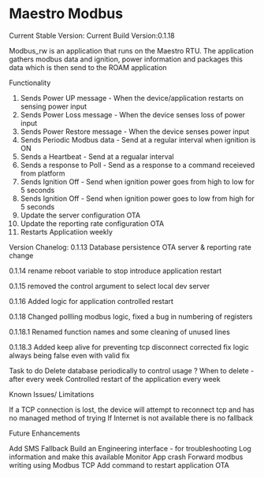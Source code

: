 # Maestro Modbus
Current Stable Version: 
Current Build Version:0.1.18

Modbus_rw is an application that runs on the Maestro RTU. The application gathers modbus data and ignition, power information and packages this data which is then send to the ROAM application


Functionality 
1) Sends Power UP message - When the device/application restarts on sensing power input
2) Sends Power Loss message - When the device senses loss of power input
3) Sends Power Restore message - When the device senses power input
4) Sends Periodic Modbus data - Send at a regular interval when ignition is ON
5) Sends a Heartbeat - Send at a regualar interval 
6) Sends a response to Poll - Send as a response to a command receieved from platform
7) Sends Ignition Off - Send when ignition power goes from high to low for 5 seconds
8) Sends Ignition Off - Send when ignition power goes to low from high for 5 seconds
9) Update the server configuration OTA
10) Update the reporting rate configuration OTA
11) Restarts Applicatiion weekly

Version Chanelog:
0.1.13 
Database persistence 
OTA server & reporting rate change

0.1.14
rename reboot variable to stop
introduce application restart 

0.1.15
removed the control argument to select local dev server

0.1.16
Added logic for application controlled restart

0.1.18
Changed pollling modbus logic, fixed a bug in numbering of registers

0.1.18.1
Renamed function names and some cleaning of unused lines

0.1.18.3
Added keep alive for preventing tcp disconnect
corrected fix logic always being false even with valid fix

Task to do
Delete database periodically to control usage 
    ? When to delete - after every week 
Controlled restart of the application every week 

Known Issues/ Limitations

If a TCP connection is lost, the device will attempt to reconnect tcp and has no managed method of trying
If Internet is not available there is no fallback

Future Enhancements

Add SMS Fallback
Build an Engineering interface - for troubleshooting
Log information and make this available
Monitor App crash 
Forward modbus writing using Modbus TCP
Add command to restart application OTA

